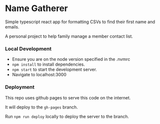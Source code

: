 # Name Gatherer

Simple typescript react app for formatting CSVs to find their first name and emails.

A personal project to help family manage a member contact list.

### Local Development

- Ensure you are on the node version specified in the .nvmrc
- `npm install` to install dependencies.
- `npm start` to start the development server.
- Navigate to localhost:3000

### Deployment

This repo uses github pages to serve this code on the internet.

It will deploy to the `gh-pages` branch.

Run `npm run deploy` locally to deploy the server to the branch.
